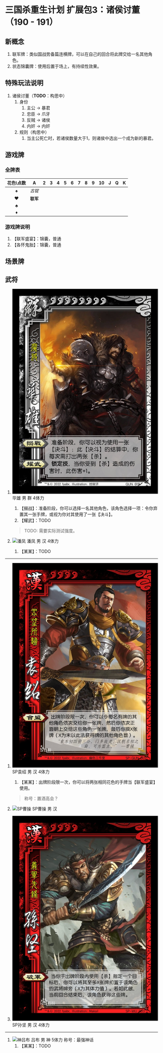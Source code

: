 # 三国杀重生计划 扩展包3：诸侯讨董（190 - 191）

## 新概念

1. 联军牌：类似国战势备篇连横牌，可以在自己的回合将此牌交给一名其他角色。
2. 状态锦囊牌：使用后置于场上，有持续性效果。

## 特殊玩法说明

1. 诸侯讨董（**TODO**：构思中）
   1. 身份
      1. 主公 -> 暴君
      2. 忠臣 -> 爪牙
      3. 反贼 -> 诸侯
      4. 内奸 -> 内奸
   2. 规则（构思中）
      1. 当主公死亡时，若诸侯数量大于1，则诸侯中选出一个成为新的暴君。

## 游戏牌

### 全牌表

| 花色\点数 |    A     |   2   |   3   |   4   |   5   |   6   |   7   |   8   |   9   |  10   |   J   |   Q   |   K   |
| :-------: | :------: | :---: | :---: | :---: | :---: | :---: | :---: | :---: | :---: | :---: | :---: | :---: | :---: |
|     ♠     |  *古锭*  |       |       |       |       |       |       |       |       |       |       |       |       |
|     ♥     | **联军** |       |       |       |       |       |       |       |       |       |       |       |       |
|     ♣     |          |       |       |       |       |       |       |       |       |       |       |       |       |
|     ♦     |          |       |       |       |       |       |       |       |       |       |       |       |       |

### 游戏牌说明

1. 【联军盛宴】：锦囊，普通
2. 【各怀鬼胎】：锦囊，普通

## 场景牌

## 武将

1. ![华雄](./assets/images/heroes/华雄.jpg) 华雄 男 群 4体力
   1. 【搦战】：准备阶段，你可以选择一名其他角色，该角色选择一项：令你弃置其一张手牌，或视为你对其使用了一张【决斗】。
   2. 【耀武】：TODO

   > TODO: 需要实际测试强度。

2. ![潘凤](./assets/images/heroes/潘凤.jpg) 潘凤 男 汉 4体力
   1. 【某某】：TODO

----

1. ![SP袁绍](./assets/images/heroes/SP袁绍.jpg) SP袁绍 男 汉 4体力
   1. 【某某】：出牌阶段限一次，你可以将两张相同花色的手牌当【联军盛宴】使用。

   > 称号：置酒高会？
2. ![SP曹操](./assets/images/heroes/SP曹操.jpg) SP曹操 男 汉
3. ![SP孙坚](./assets/images/heroes/SP孙坚.jpg) SP孙坚 男 汉 4体力

----

1. ![神吕布](./assets/images/heroes/神吕布.jpg) 吕布 男 神 5体力 称号：最强神话  
   1. 【某某】：TODO
